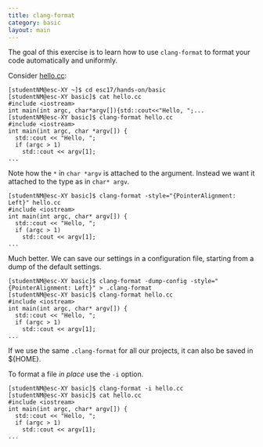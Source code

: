 ```yaml
---
title: clang-format
category: basic
layout: main
---
```


The goal of this exercise is to learn how to use `clang-format` to format your
code automatically and uniformly.

Consider [hello.cc]({{site.exercises_repo}}/hands-on/basic/hello.cc):

    [studentNM@esc-XY ~]$ cd esc17/hands-on/basic
    [studentNM@esc-XY basic]$ cat hello.cc
    #include <iostream>
    int main(int argc, char*argv[]){std::cout<<"Hello, ";...
    [studentNM@esc-XY basic]$ clang-format hello.cc
    #include <iostream>
    int main(int argc, char *argv[]) {
      std::cout << "Hello, ";
      if (argc > 1)
        std::cout << argv[1];
    ...

Note how the `*` in `char *argv` is attached to the argument. Instead we want it
attached to the type as in `char* argv`.

    [studentNM@esc-XY basic]$ clang-format -style="{PointerAlignment: Left}" hello.cc
    #include <iostream>
    int main(int argc, char* argv[]) {
      std::cout << "Hello, ";
      if (argc > 1)
        std::cout << argv[1];
    ...

Much better. We can save our settings in a configuration file, starting from a
dump of the default settings.

    [studentNM@esc-XY basic]$ clang-format -dump-config -style="{PointerAlignment: Left}" > .clang-format
    [studentNM@esc-XY basic]$ clang-format hello.cc
    #include <iostream>
    int main(int argc, char* argv[]) {
      std::cout << "Hello, ";
      if (argc > 1)
        std::cout << argv[1];
    ...


If we use the same `.clang-format` for all our projects, it can also be saved in
${HOME}.

To format a file _in place_ use the `-i` option.

    [studentNM@esc-XY basic]$ clang-format -i hello.cc
    [studentNM@esc-XY basic]$ cat hello.cc
    #include <iostream>
    int main(int argc, char* argv[]) {
      std::cout << "Hello, ";
      if (argc > 1)
        std::cout << argv[1];
    ...
